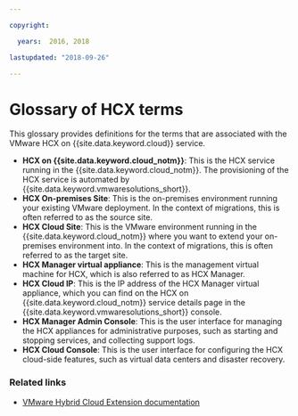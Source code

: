 ```yaml
---

copyright:

  years:  2016, 2018

lastupdated: "2018-09-26"

---
```


# Glossary of HCX terms

This glossary provides definitions for the terms that are associated with the VMware HCX on {{site.data.keyword.cloud}} service.

* **HCX on {{site.data.keyword.cloud_notm}}**: This is the HCX service running in the {{site.data.keyword.cloud_notm}}. The provisioning of the HCX service is automated by {{site.data.keyword.vmwaresolutions_short}}.
* **HCX On-premises Site**: This is the on-premises environment running your existing VMware deployment. In the context of migrations, this is often referred to as the source site.
* **HCX Cloud Site**: This is the VMware environment running in the {{site.data.keyword.cloud_notm}} where you want to extend your on-premises environment into. In the context of migrations, this is often referred to as the target site.
* **HCX Manager virtual appliance**: This is the management virtual machine for HCX, which is also referred to as HCX Manager.
* **HCX Cloud IP**: This is the IP address of the HCX Manager virtual appliance, which you can find on the HCX on {{site.data.keyword.cloud_notm}} service details page in the {{site.data.keyword.vmwaresolutions_short}} console.
* **HCX Manager Admin Console**: This is the user interface for managing the HCX appliances for administrative purposes, such as starting and stopping services, and collecting support logs.
* **HCX Cloud Console**: This is the user interface for configuring the HCX cloud-side features, such as virtual data centers and disaster recovery.

### Related links

* [VMware Hybrid Cloud Extension documentation](https://hcx.vmware.com/#vm-documentation)
